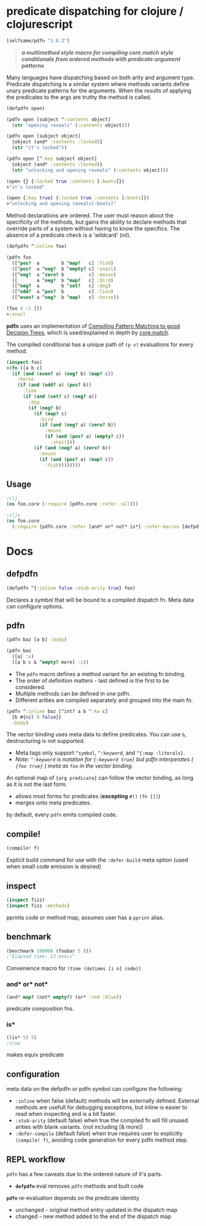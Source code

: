 # predicate dispatching for clojure / clojurescript

```clj
[selfsame/pdfn "1.0.2"]
```

> _***a multimethod style macro for compiling core.match style conditionals from ordered methods with predicate:argument patterns***_

Many languages have dispatching based on both arity and argument type.  Predicate dispatching is a similar system where methods variants define unary predicate patterns for the arguments.  When the results of applying the predicates to the args are truthy the method is called.

```clj
(defpdfn open)

(pdfn open [subject ^:contents object] 
  (str "opening reveals" (:contents object)))

(pdfn open [subject object] 
  {object (and* :contents :locked)}
  (str "it's locked"))

(pdfn open [^:key subject object] 
  {object (and* :contents :locked)}
  (str "unlocking and opening reveals" (:contents object)))

(open {} {:locked true :contents [:boots]})
>"it's locked"

(open {:key true} {:locked true :contents [:boots]})
>"unlocking and opening reveals[:boots]"
```

Method declarations are ordered. The user must reason about the specificity of the methods, but gains the ability to declare methods that override parts of a system without having to know the specifics. The absence of a predicate check is a 'wildcard' (nil).

```clj
(defpdfn ^:inline foo)

(pdfn foo 
  ([^pos?  a        b ^map?   c] :fish)
  ([^pos?  a ^neg?  b ^empty? c] :snail)
  ([^neg?  a ^zero? b         c] :mouse)
  ([       a ^neg?  b ^map?   c] :bird)
  ([^neg?  a        b ^set?   c] :dog)
  ([^odd?  a ^pos?  b         c] :lion)
  ([^even? a ^neg?  b ^map?   c] :horse))

(foo 4 -1 [])
>:snail
```

**pdfn** uses an implementation of [Compiling Pattern Matching to good Decision Trees](http://www.cs.tufts.edu/~nr/cs257/archive/luc-maranget/jun08.pdf), which is used/explained in depth by [core.match](https://github.com/clojure/core.match/wiki/Understanding-the-algorithm).  

The compiled conditional has a unique path of ```(p v)``` evaluations for every method.

```clj
(inspect foo)
>(fn ([a b c]
  (if (and (even? a) (neg? b) (map? c))
    :horse
    (if (and (odd? a) (pos? b))
      :lion
      (if (and (set? c) (neg? a))
        :dog
        (if (neg? b)
          (if (map? c)
            :bird
            (if (and (neg? a) (zero? b))
              :mouse
              (if (and (pos? a) (empty? c)) 
                :snail)))
          (if (and (neg? a) (zero? b))
            :mouse 
            (if (and (pos? a) (map? c)) 
              :fish))))))))
```


## Usage
```clj
;clj
(ns foo.core (:require [pdfn.core :refer :all]))

;cljs
(ns foo.core 
  (:require [pdfn.core :refer [and* or* not* is*] :refer-macros [defpdfn pdfn compile! inspect benchmark]]))
```


# Docs

## defpdfn 
```clj
(defpdfn ^{:inline false :stub-arity true} foo)
```
Declares a symbol that will be bound to a compiled dispatch fn.  Meta data can configure options.

## pdfn
```clj
(pdfn baz [a b] :body)

(pdfn baz 
  ([a] :x)
  ([a b c & ^empty? more] :z))
```

* The ```pdfn``` macro defines a method variant for an existing fn binding.  
* The order of definition matters - last defined is the first to be considered.  
* Multiple methods can be defined in one pdfn.
* Different arities are compiled separately and grouped into the main fn.


```clj
(pdfn ^:inline baz [^int? a b ^:kw c]
  {b #{nil 0 false}}
  :body)
```
The vector binding uses meta data to define predicates. You can use `&`, destructuring is not supported. 

  * Meta tags only support ```^symbol```, ```^:keyword```, and ```^{:map :literals}```.
  * _Note: ```^:keyword``` is notation for ```{:keyword true}``` but pdfn interperates ( ```{foo true}``` ) meta as ```foo``` in the vector binding._

An optional map of `{arg predicate}` can follow the vector binding, as long as it is not the last form. 

   * allows most forms for predicates (**excepting** `#()` `(fn [])`)
   * merges onto meta predicates.

by default, every `pdfn` emits compiled code.

## compile!
```clj
(compile! f)
```
Explicit build command for use with the `:defer-build` meta option (used when small code emission is desired)

## inspect
```clj
(inspect fizz)
(inspect fizz :methods)
```
pprints code or method map, assumes user has a `pprint` alias.

## benchmark
```clj
(benchmark 100000 (foobar 5 8))
;"Elapsed time: 13 msecs"
```
Convenience macro for `(time (dotimes [i n] code))` 

### and* or* not*
```clj
(and* map? (not* empty?) (or* :red :blue))
```
predicate composition fns.

### is*
```clj
((is* 5) 5)
;true
```
makes equiv predicate

## configuration

meta data on the defpdfn or pdfn symbol can configure the following:

* `:inline` when false (default) methods will be externally defined.  External methods are usefull for debugging exceptions, but inline is easier to read when inspecting and is a bit faster.
* `:stub-arity` (default false) when true the compiled fn will fill unused arities with blank variants. (not including [& more])
* `:defer-compile` (default false) when true requires user to explicitly `(compile! f)`, avoiding code generation for every pdfn method step.


## REPL workflow 

`pdfn` has a few caveats due to the ordered nature of it's parts. 

* **`defpdfn`** eval removes `pdfn` methods and built code

**`pdfn`** re-evaluation depends on the predicate identity
  * unchanged - original method entry updated in the dispatch map
  * changed - new method added to the end of the dispatch map
